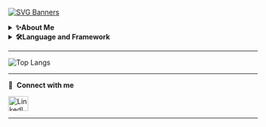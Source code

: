 [![SVG Banners](https://svg-banners.vercel.app/api?type=origin&text1=Nitzan%20Tomer%20&text2=%20&width=500&height=300)](https://github.com/Nitzantomer1998/svg-banners)

<details>
   <summary>
      <b>✨About Me</b>
   </summary>
   
   <h3>Hi, I'm Nitzan</h3>
   
   <p>
      Enthusiastic software engineering student dedicated to Backend development, skilled in Python & TypeScript.</br>
      Actively deepening my expertise in Backend development while occasionally diving into Frontend frameworks to gain a comprehensive understanding of the parallel field.</br>
      Love to engages in WhatsApp & Discord developers groups to help each other overcome problems.
   </p>
</details>

<details>
   <summary>
      <b>🛠️Language and Framework</b>
   </summary>
   
   <h3>Languages</h3>
      <ul>
         <li>Favorite: Python | JavaScript | TypeScript</li>
         <li>Familiar: Java | C | C++</li>
      </ul>

  <h3>Frameworks</h3>
      <ul>
         <li>Proficient: Django | Node.js</li>
         <li>Familiar: React</li>
      </ul>
      
   <h3>Databases</h3>
      <ul>
         <li>Proficient: Postgres | Mongodb</li>
         <li>Familiar: Firebase</li>
      </ul>
      
   <h3>Currently Learning</h3>
      <ul>
         <li>Docker | Kubernetes | AWS</li>
      </ul>
</details>

----------------------------------------------------------------------------------------------------------------------------------------------------------------------

![Top Langs](https://github-readme-stats.vercel.app/api/top-langs/?username=Nitzantomer1998&langs_count=10)

----------------------------------------------------------------------------------------------------------------------------------------------------------------------

🔗 &nbsp;**Connect with me**

<a href="https://linkedin.com/in/nitzan-tomer" target="blank">
   <img src="https://raw.githubusercontent.com/rahuldkjain/github-profile-readme-generator/master/src/images/icons/Social/linked-in-alt.svg"
        align="center"
        alt="LinkedIn"
        height="30"
        width="40"
   />
</a>

----------------------------------------------------------------------------------------------------------------------------------------------------------------------
